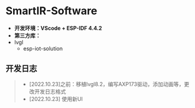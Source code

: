 # SmartIR-Software

- **开发环境：VScode + ESP-IDF 4.4.2**
- **第三方库：**
- lvgl
  - esp-iot-solution





## 开发日志

> - [2022.10.23]之前：移植lvgl8.2，编写AXP173驱动，添加动画等，更改开发日志格式
> - [2022.10.23] 使用新UI

